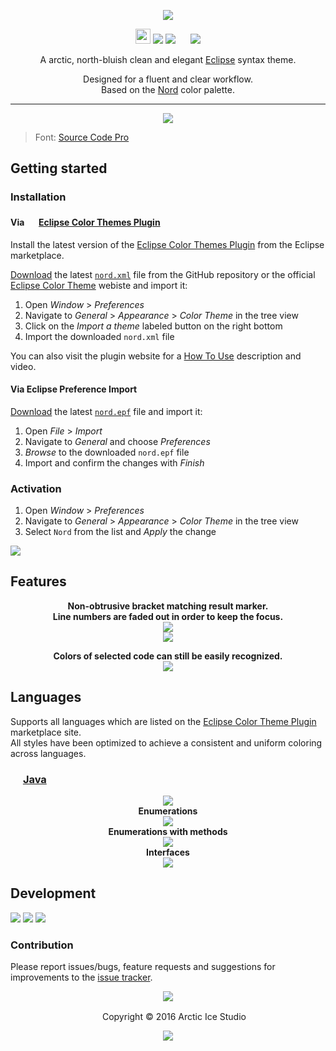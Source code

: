 <p align="center"><img src="https://cdn.rawgit.com/arcticicestudio/nord-eclipse-syntax/develop/src/assets/nord-eclipse-syntax-banner.svg"/></p>

<p align="center"><img src="https://assets-cdn.github.com/favicon.ico" width=24 height=24/> <a href="https://github.com/arcticicestudio/nord-eclipse-syntax/releases/latest"><img src="https://img.shields.io/github/release/arcticicestudio/nord-eclipse-syntax.svg"/></a> <a href="https://github.com/arcticicestudio/nord/releases/tag/v0.1.0"><img src="https://img.shields.io/badge/Nord-v0.1.0-blue.svg"/></a> <img src="http://www.eclipsecolorthemes.org/favicon.ico" width=16 height=16/> <a href="http://www.eclipsecolorthemes.org/?view=theme&id=45110"><img src="https://img.shields.io/badge/Eclipse_Color_Themes-v0.1.0-blue.svg"/></a></p>

<p align="center">A arctic, north-bluish clean and elegant <a href="https://eclipse.org">Eclipse</a> syntax theme.</p>

<p align="center">Designed for a fluent and clear workflow.<br>
Based on the <a href="https://github.com/arcticicestudio/nord">Nord</a> color palette.</p>

---

<p align="center"><img src="https://raw.githubusercontent.com/arcticicestudio/nord-eclipse-syntax/develop/src/assets/scrot-top.png"/><br><blockquote>Font: <a href="https://adobe-fonts.github.io/source-code-pro">Source Code Pro</a></blockquote></p>

## Getting started
### Installation
#### Via <img src="http://www.eclipsecolorthemes.org/favicon.ico" width=16 height=16/> <a href="http://www.eclipsecolorthemes.org/?view=theme&id=45110">Eclipse Color Themes Plugin</a>
Install the latest version of the [Eclipse Color Themes Plugin](https://marketplace.eclipse.org/content/eclipse-color-theme) from the Eclipse marketplace.

[Download](https://github.com/arcticicestudio/nord-eclipse-syntax/releases/latest) the latest [`nord.xml`](https://github.com/arcticicestudio/nord-eclipse-syntax-syntax/blob/develop/src/xml/nord.xml) file from the GitHub repository or the official [Eclipse Color Theme](http://www.eclipsecolorthemes.org/?view=theme&id=45110) webiste and import it:
  1. Open *Window* > *Preferences*
  2. Navigate to *General* > *Appearance* > *Color Theme* in the tree view
  3. Click on the *Import a theme* labeled button on the right bottom
  4. Import the downloaded `nord.xml` file

You can also visit the plugin website for a [How To Use](http://www.eclipsecolorthemes.org/?view=how-to-use) description and video.

#### Via Eclipse Preference Import
[Download](https://github.com/arcticicestudio/nord-eclipse-syntax/releases/latest) the latest [`nord.epf`](https://github.com/arcticicestudio/nord-eclipse-syntax-syntax/blob/develop/src/epf/nord.epf) file and import it:
  1. Open *File* > *Import*
  2. Navigate to *General* and choose *Preferences*
  3. *Browse* to the downloaded `nord.epf` file
  4. Import and confirm the changes with *Finish*

### Activation
  1. Open *Window* > *Preferences*
  2. Navigate to *General* > *Appearance* > *Color Theme* in the tree view
  5. Select `Nord` from the list and *Apply* the change

![][scrot-readme-import]

## Features
<p align="center"><strong>Non-obtrusive bracket matching result marker.<br>Line numbers are faded out in order to keep the focus.</strong><br><img src="https://raw.githubusercontent.com/arcticicestudio/nord-eclipse-syntax/develop/src/assets/scrot-feature-bracket-matching-marker.png"/><br><img src="https://raw.githubusercontent.com/arcticicestudio/nord-eclipse-syntax/develop/src/assets/scrcast-feature-search-results.gif"/></p>

<p align="center"><strong>Colors of selected code can still be easily recognized.</strong><br><img src="https://raw.githubusercontent.com/arcticicestudio/nord-eclipse-syntax/develop/src/assets/scrcast-feature-selection.gif"/></p>

## Languages
Supports all languages which are listed on the [Eclipse Color Theme Plugin](https://marketplace.eclipse.org/content/eclipse-color-theme) marketplace site.  
All styles have been optimized to achieve a consistent and uniform coloring across languages.

### <img src="https://go.java/favicon.ico" width=16 height=16/> [Java](https://go.java)
<p align="center"><img src="https://raw.githubusercontent.com/arcticicestudio/nord-eclipse-syntax/develop/src/assets/scrot-top.png"/><br><strong>Enumerations</strong><br><img src="https://raw.githubusercontent.com/arcticicestudio/nord-eclipse-syntax/develop/src/assets/scrot-lang-java-enum.png"/><br><strong>Enumerations with methods</strong><br><img src="https://raw.githubusercontent.com/arcticicestudio/nord-eclipse-syntax/develop/src/assets/scrot-lang-java-enum-method.png"/><br><strong>Interfaces</strong><br><img src="https://raw.githubusercontent.com/arcticicestudio/nord-eclipse-syntax/develop/src/assets/scrot-lang-java-interface.png"/></p>

## Development
[![](https://img.shields.io/badge/Changelog-0.1.0-blue.svg)](https://github.com/arcticicestudio/nord-eclipse-syntax/blob/v0.1.0/CHANGELOG.md) [![](https://img.shields.io/badge/Workflow-gitflow--branching--model-blue.svg)](http://nvie.com/posts/a-successful-git-branching-model) [![](https://img.shields.io/badge/Versioning-ArcVer_0.8.0-blue.svg)](https://github.com/arcticicestudio/arcver)

### Contribution
Please report issues/bugs, feature requests and suggestions for improvements to the [issue tracker](https://github.com/arcticicestudio/nord-eclipse-syntax/issues).

<p align="center"><img src="https://cdn.rawgit.com/arcticicestudio/nord/develop/src/assets/banner-footer-mountains.svg" /></p>

<p align="center"> <img src="http://arcticicestudio.com/favicon.ico" width=16 height=16/> Copyright &copy; 2016 Arctic Ice Studio</p>

<p align="center"><a href="https://github.com/arcticicestudio/nord-eclipse-syntax/develop/LICENSE.md"><img src="https://img.shields.io/badge/License-Apache_2.0-blue.svg"/></a></p>

[scrot-readme-import]: https://raw.githubusercontent.com/arcticicestudio/nord-eclipse-syntax/develop/src/assets/scrot-readme-import.png
